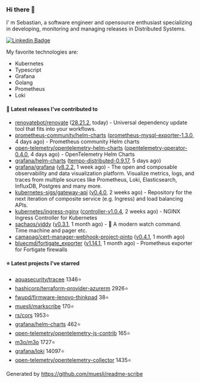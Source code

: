 ### Hi there 👋

I’ m Sebastian, a software engineer and opensource enthusiast specializing in developing, monitoring and managing releases in Distributed Systems.

[![Linkedin Badge](https://img.shields.io/badge/-LinkedIn-blue?style=flat&logo=Linkedin&logoColor=white&link=https://www.linkedin.com/in/sebastian-poxhofer/)](https://www.linkedin.com/in/sebastian-poxhofer/)

My favorite technologies are:
 - Kubernetes
 - Typescript
 - Grafana
 - Golang
 - Prometheus
 - Loki




#### 🚀 Latest releases I've contributed to

- [renovatebot/renovate](https://github.com/renovatebot/renovate) ([28.21.2](https://github.com/renovatebot/renovate/releases/tag/28.21.2), today) - Universal dependency update tool that fits into your workflows.
- [prometheus-community/helm-charts](https://github.com/prometheus-community/helm-charts) ([prometheus-mysql-exporter-1.3.0](https://github.com/prometheus-community/helm-charts/releases/tag/prometheus-mysql-exporter-1.3.0), 4 days ago) - Prometheus community Helm charts
- [open-telemetry/opentelemetry-helm-charts](https://github.com/open-telemetry/opentelemetry-helm-charts) ([opentelemetry-operator-0.4.0](https://github.com/open-telemetry/opentelemetry-helm-charts/releases/tag/opentelemetry-operator-0.4.0), 4 days ago) - OpenTelemetry Helm Charts
- [grafana/helm-charts](https://github.com/grafana/helm-charts) ([tempo-distributed-0.9.17](https://github.com/grafana/helm-charts/releases/tag/tempo-distributed-0.9.17), 5 days ago)
- [grafana/grafana](https://github.com/grafana/grafana) ([v8.2.2](https://github.com/grafana/grafana/releases/tag/v8.2.2), 1 week ago) - The open and composable observability and data visualization platform. Visualize metrics, logs, and traces from multiple sources like Prometheus, Loki, Elasticsearch, InfluxDB, Postgres and many more. 
- [kubernetes-sigs/gateway-api](https://github.com/kubernetes-sigs/gateway-api) ([v0.4.0](https://github.com/kubernetes-sigs/gateway-api/releases/tag/v0.4.0), 2 weeks ago) - Repository for the next iteration of composite service (e.g. Ingress) and load balancing APIs.
- [kubernetes/ingress-nginx](https://github.com/kubernetes/ingress-nginx) ([controller-v1.0.4](https://github.com/kubernetes/ingress-nginx/releases/tag/controller-v1.0.4), 2 weeks ago) - NGINX Ingress Controller for Kubernetes
- [sachaos/viddy](https://github.com/sachaos/viddy) ([v0.3.1](https://github.com/sachaos/viddy/releases/tag/v0.3.1), 1 month ago) - 👀 A modern watch command. Time machine and pager etc.
- [camaoag/cert-manager-webhook-project-pinto](https://github.com/camaoag/cert-manager-webhook-project-pinto) ([v0.4.1](https://github.com/camaoag/cert-manager-webhook-project-pinto/releases/tag/v0.4.1), 1 month ago)
- [bluecmd/fortigate_exporter](https://github.com/bluecmd/fortigate_exporter) ([v1.14.1](https://github.com/bluecmd/fortigate_exporter/releases/tag/v1.14.1), 1 month ago) - Prometheus exporter for Fortigate firewalls

#### ⭐ Latest projects I've starred

- [aquasecurity/tracee](https://github.com/aquasecurity/tracee}) 1346⭐
- [hashicorp/terraform-provider-azurerm](https://github.com/hashicorp/terraform-provider-azurerm}) 2926⭐
- [fwupd/firmware-lenovo-thinkpad](https://github.com/fwupd/firmware-lenovo-thinkpad}) 38⭐
- [muesli/markscribe](https://github.com/muesli/markscribe}) 170⭐
- [rs/cors](https://github.com/rs/cors}) 1953⭐
- [grafana/helm-charts](https://github.com/grafana/helm-charts}) 462⭐
- [open-telemetry/opentelemetry-js-contrib](https://github.com/open-telemetry/opentelemetry-js-contrib}) 165⭐
- [m3o/m3o](https://github.com/m3o/m3o}) 1727⭐
- [grafana/loki](https://github.com/grafana/loki}) 14097⭐
- [open-telemetry/opentelemetry-collector](https://github.com/open-telemetry/opentelemetry-collector}) 1435⭐



Generated by https://github.com/muesli/readme-scribe
